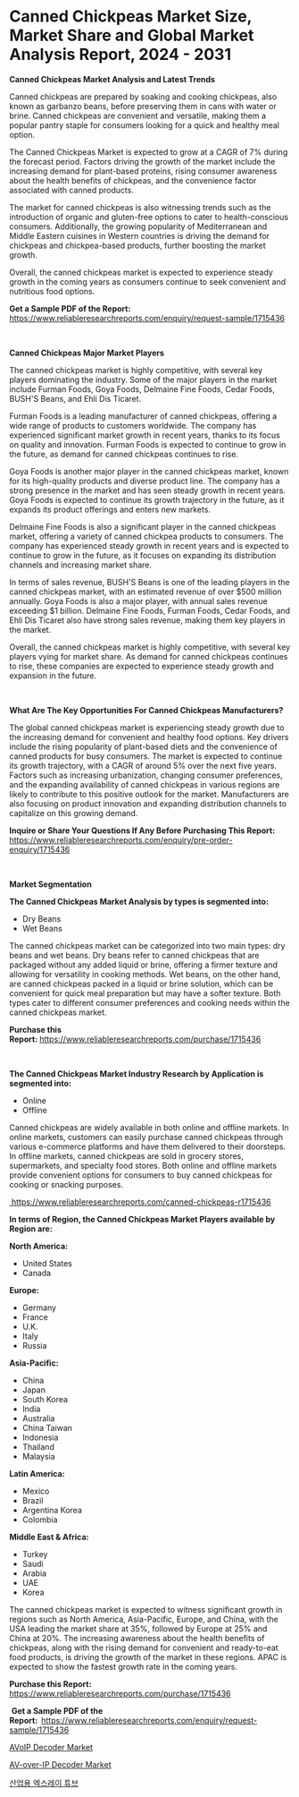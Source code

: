 <p><h1>Canned Chickpeas Market Size, Market Share and Global Market Analysis Report, 2024 - 2031</h1></p><p><strong>Canned Chickpeas Market Analysis and Latest Trends</strong></p>
<p><p>Canned chickpeas are prepared by soaking and cooking chickpeas, also known as garbanzo beans, before preserving them in cans with water or brine. Canned chickpeas are convenient and versatile, making them a popular pantry staple for consumers looking for a quick and healthy meal option.</p><p>The Canned Chickpeas Market is expected to grow at a CAGR of 7% during the forecast period. Factors driving the growth of the market include the increasing demand for plant-based proteins, rising consumer awareness about the health benefits of chickpeas, and the convenience factor associated with canned products.</p><p>The market for canned chickpeas is also witnessing trends such as the introduction of organic and gluten-free options to cater to health-conscious consumers. Additionally, the growing popularity of Mediterranean and Middle Eastern cuisines in Western countries is driving the demand for chickpeas and chickpea-based products, further boosting the market growth.</p><p>Overall, the canned chickpeas market is expected to experience steady growth in the coming years as consumers continue to seek convenient and nutritious food options.</p></p>
<p><strong>Get a Sample PDF of the Report:&nbsp;</strong> <a href="https://www.reliableresearchreports.com/enquiry/request-sample/1715436">https://www.reliableresearchreports.com/enquiry/request-sample/1715436</a></p>
<p>&nbsp;</p>
<p><strong>Canned Chickpeas Major Market Players</strong></p>
<p><p>The canned chickpeas market is highly competitive, with several key players dominating the industry. Some of the major players in the market include Furman Foods, Goya Foods, Delmaine Fine Foods, Cedar Foods, BUSH'S Beans, and Ehli Dis Ticaret.</p><p>Furman Foods is a leading manufacturer of canned chickpeas, offering a wide range of products to customers worldwide. The company has experienced significant market growth in recent years, thanks to its focus on quality and innovation. Furman Foods is expected to continue to grow in the future, as demand for canned chickpeas continues to rise.</p><p>Goya Foods is another major player in the canned chickpeas market, known for its high-quality products and diverse product line. The company has a strong presence in the market and has seen steady growth in recent years. Goya Foods is expected to continue its growth trajectory in the future, as it expands its product offerings and enters new markets.</p><p>Delmaine Fine Foods is also a significant player in the canned chickpeas market, offering a variety of canned chickpea products to consumers. The company has experienced steady growth in recent years and is expected to continue to grow in the future, as it focuses on expanding its distribution channels and increasing market share.</p><p>In terms of sales revenue, BUSH'S Beans is one of the leading players in the canned chickpeas market, with an estimated revenue of over $500 million annually. Goya Foods is also a major player, with annual sales revenue exceeding $1 billion. Delmaine Fine Foods, Furman Foods, Cedar Foods, and Ehli Dis Ticaret also have strong sales revenue, making them key players in the market.</p><p>Overall, the canned chickpeas market is highly competitive, with several key players vying for market share. As demand for canned chickpeas continues to rise, these companies are expected to experience steady growth and expansion in the future.</p></p>
<p>&nbsp;</p>
<p><strong>What Are The Key Opportunities For Canned Chickpeas Manufacturers?</strong></p>
<p><p>The global canned chickpeas market is experiencing steady growth due to the increasing demand for convenient and healthy food options. Key drivers include the rising popularity of plant-based diets and the convenience of canned products for busy consumers. The market is expected to continue its growth trajectory, with a CAGR of around 5% over the next five years. Factors such as increasing urbanization, changing consumer preferences, and the expanding availability of canned chickpeas in various regions are likely to contribute to this positive outlook for the market. Manufacturers are also focusing on product innovation and expanding distribution channels to capitalize on this growing demand.</p></p>
<p><strong>Inquire or Share Your Questions If Any Before Purchasing This Report:</strong> <a href="https://www.reliableresearchreports.com/enquiry/pre-order-enquiry/1715436">https://www.reliableresearchreports.com/enquiry/pre-order-enquiry/1715436</a></p>
<p>&nbsp;</p>
<p><strong>Market Segmentation</strong></p>
<p><strong>The Canned Chickpeas Market Analysis by types is segmented into:</strong></p>
<p><ul><li>Dry Beans</li><li>Wet Beans</li></ul></p>
<p><p>The canned chickpeas market can be categorized into two main types: dry beans and wet beans. Dry beans refer to canned chickpeas that are packaged without any added liquid or brine, offering a firmer texture and allowing for versatility in cooking methods. Wet beans, on the other hand, are canned chickpeas packed in a liquid or brine solution, which can be convenient for quick meal preparation but may have a softer texture. Both types cater to different consumer preferences and cooking needs within the canned chickpeas market.</p></p>
<p><strong>Purchase this Report:&nbsp;</strong><a href="https://www.reliableresearchreports.com/purchase/1715436">https://www.reliableresearchreports.com/purchase/1715436</a></p>
<p>&nbsp;</p>
<p><strong>The Canned Chickpeas Market Industry Research by Application is segmented into:</strong></p>
<p><ul><li>Online</li><li>Offline</li></ul></p>
<p><p>Canned chickpeas are widely available in both online and offline markets. In online markets, customers can easily purchase canned chickpeas through various e-commerce platforms and have them delivered to their doorsteps. In offline markets, canned chickpeas are sold in grocery stores, supermarkets, and specialty food stores. Both online and offline markets provide convenient options for consumers to buy canned chickpeas for cooking or snacking purposes.</p></p>
<p><a href="https://www.reliableresearchreports.com/canned-chickpeas-r1715436">&nbsp;https://www.reliableresearchreports.com/canned-chickpeas-r1715436</a></p>
<p><strong>In terms of Region, the Canned Chickpeas Market Players available by Region are:</strong></p>
<p>
    <p> <strong> North America: </strong>
        <ul>
            <li>United States</li>
            <li>Canada</li>
        </ul>
        </p> 
    <p> <strong> Europe: </strong>
        <ul>
            <li>Germany</li>
            <li>France</li>
            <li>U.K.</li>
            <li>Italy</li>
            <li>Russia</li>
        </ul>
        </p> 
    <p> <strong> Asia-Pacific: </strong>
        <ul>
            <li>China</li>
            <li>Japan</li>
            <li>South Korea</li>
            <li>India</li>
            <li>Australia</li>
            <li>China Taiwan</li>
            <li>Indonesia</li>
            <li>Thailand</li>
            <li>Malaysia</li>
        </ul>
        </p> 
    <p> <strong> Latin America: </strong>
        <ul>
            <li>Mexico</li>
            <li>Brazil</li>
            <li>Argentina Korea</li>
            <li>Colombia</li>
        </ul>
        </p> 
    <p> <strong> Middle East & Africa: </strong>
        <ul>
            <li>Turkey</li>
            <li>Saudi</li>
            <li>Arabia</li>
            <li>UAE</li>
            <li>Korea</li>
        </ul>
    </p>
    </p>
<p><p>The canned chickpeas market is expected to witness significant growth in regions such as North America, Asia-Pacific, Europe, and China, with the USA leading the market share at 35%, followed by Europe at 25% and China at 20%. The increasing awareness about the health benefits of chickpeas, along with the rising demand for convenient and ready-to-eat food products, is driving the growth of the market in these regions. APAC is expected to show the fastest growth rate in the coming years.</p></p>
<p><strong>Purchase this Report: </strong><a href="https://www.reliableresearchreports.com/purchase/1715436">https://www.reliableresearchreports.com/purchase/1715436</a></p>
<p>&nbsp;<strong>Get a Sample PDF of the Report:&nbsp;&nbsp;</strong><a href="https://www.reliableresearchreports.com/enquiry/request-sample/1715436">https://www.reliableresearchreports.com/enquiry/request-sample/1715436</a></p>
<p><strong></strong></p>
<p><p><a href="https://github.com/AKSHATREPORTPRIME/Market-Research-Report-List-5/blob/main/avoip-decoder-market.md">AVoIP Decoder Market</a></p><p><a href="https://github.com/riwar777/Market-Research-Report-List-1/blob/main/av-over-ip-decoder-market.md">AV-over-IP Decoder Market</a></p><p><a href="https://github.com/bbbexter1/Market-Research-Report-List-1/blob/main/8169164160039.md">산업용 엑스레이 튜브</a></p></p>